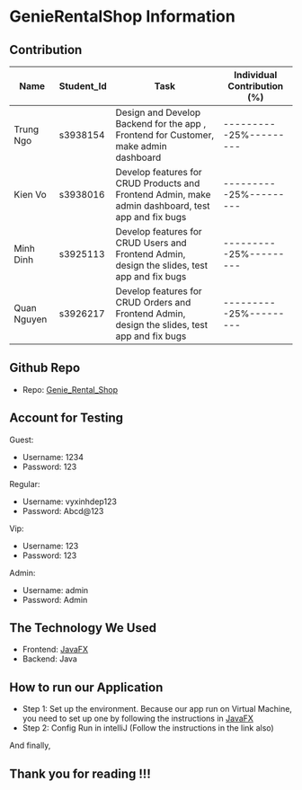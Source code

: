 # GenieRentalShop Information

## Contribution

| Name        | Student_Id | Task                                                                                         | Individual Contribution (%) |
|-------------|------------|----------------------------------------------------------------------------------------------| --------------------------- |
| Trung Ngo   | s3938154   | Design and Develop Backend for the app , Frontend for Customer, make admin dashboard         |----------25%---------|
| Kien Vo     | s3938016   | Develop features for CRUD Products and Frontend Admin, make admin dashboard, test app and fix bugs |----------25%---------|
| Minh Dinh   | s3925113   | Develop features for CRUD Users and Frontend Admin, design the slides, test app and fix bugs |----------25%---------|
| Quan Nguyen | s3926217   | Develop features for CRUD Orders and Frontend Admin, design the slides, test app and fix bugs |----------25%---------|


## Github Repo

- Repo: [Genie_Rental_Shop](https://github.com/TrungNgo21/rentalShop "Github")

## Account for Testing

Guest:
- Username: 1234
- Password: 123

Regular:
- Username: vyxinhdep123
- Password: Abcd@123

Vip:
- Username: 123
- Password: 123

Admin:
- Username: admin
- Password: Admin

## The Technology We Used

- Frontend: [JavaFX](https://openjfx.io/)
- Backend: Java

## How to run our Application
- Step 1: Set up the environment. Because our app run on Virtual Machine, you need to set up one by following the instructions in [JavaFX](https://openjfx.io/)
- Step 2: Config Run in intelliJ (Follow the instructions in the link also)

And finally,
## Thank you for reading !!!